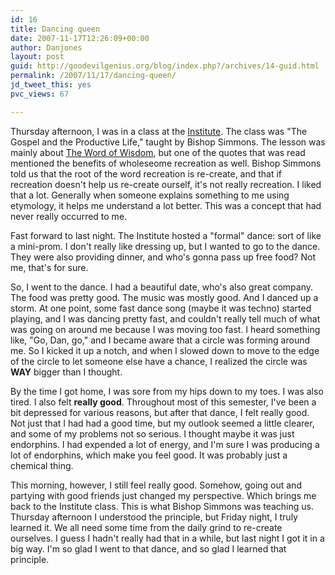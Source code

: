 ```yaml
---
id: 16
title: Dancing queen
date: 2007-11-17T12:26:09+00:00
author: Danjones
layout: post
guid: http://goodevilgenius.org/blog/index.php?/archives/14-guid.html
permalink: /2007/11/17/dancing-queen/
jd_tweet_this: yes
pvc_views: 67

---
```

Thursday afternoon, I was in a class at the [Institute](http://www.ldsces.org/Austin). The class was "The Gospel and the Productive Life," taught by Bishop Simmons. The lesson was mainly about [The Word of Wisdom](http://scriptures.lds.org/dc/89), but one of the quotes that was read mentioned the benefits of wholeseome recreation as well. Bishop Simmons told us that the root of the word recreation is re-create, and that if recreation doesn't help us re-create ourself, it's not really recreation. I liked that a lot. Generally when someone explains something to me using etymology, it helps me understand a lot better. This was a concept that had never really occurred to me.

Fast forward to last night. The Institute hosted a "formal" dance: sort of like a mini-prom. I don't really like dressing up, but I wanted to go to the dance. They were also providing dinner, and who's gonna pass up free food? Not me, that's for sure.

So, I went to the dance. I had a beautiful date, who's also great company. The food was pretty good. The music was mostly good. And I danced up a storm. At one point, some fast dance song (maybe it was techno) started playing, and I was dancing pretty fast, and couldn't really tell much of what was going on around me because I was moving too fast. I heard something like, "Go, Dan, go," and I became aware that a circle was forming around me. So I kicked it up a notch, and when I slowed down to move to the edge of the circle to let someone else have a chance, I realized the circle was **WAY** bigger than I thought.

By the time I got home, I was sore from my hips down to my toes. I was also tired. I also felt **really good**. Throughout most of this semester, I've been a bit depressed for various reasons, but after that dance, I felt really good. Not just that I had had a good time, but my outlook seemed a little clearer, and some of my problems not so serious. I thought maybe it was just endorphins. I had expended a lot of energy, and I'm sure I was producing a lot of endorphins, which make you feel good. It was probably just a chemical thing.

This morning, however, I still feel really good. Somehow, going out and partying with good friends just changed my perspective. Which brings me back to the Institute class. This is what Bishop Simmons was teaching us. Thursday afternoon I understood the principle, but Friday night, I truly learned it. We all need some time from the daily grind to re-create ourselves. I guess I hadn't really had that in a while, but last night I got it in a big way. I'm so glad I went to that dance, and so glad I learned that principle.
